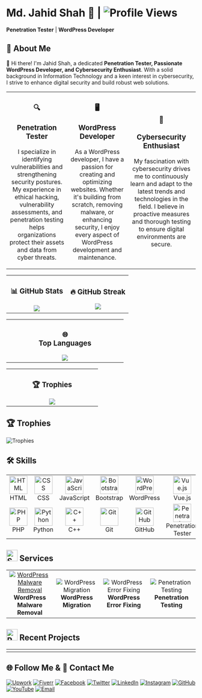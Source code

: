 # Md. Jahid Shah 👋 | ![Profile Views](https://komarev.com/ghpvc/?username=mdjahidshah)
**Penetration Tester** | **WordPress Developer**
## 🚀 About Me
👋 Hi there! I'm Jahid Shah, a dedicated **Penetration Tester, Passionate WordPress Developer, and Cybersecurity Enthusiast**. With a solid background in Information Technology and a keen interest in cybersecurity, I strive to enhance digital security and build robust web solutions.

<div align="center">
  <table>
    <tr>
      <td align="center" width="300px">
        <h3><span>🔍</span><br /><br />Penetration Tester</h3>
        <p>I specialize in identifying vulnerabilities and strengthening security postures. My experience in ethical hacking, vulnerability assessments, and penetration testing helps organizations protect their assets and data from cyber threats.</p>
      </td>
      <td align="center" width="300px">
        <h3><span>🖥️</span><br /><br />WordPress Developer</h3>
        <p>As a WordPress developer, I have a passion for creating and optimizing websites. Whether it's building from scratch, removing malware, or enhancing security, I enjoy every aspect of WordPress development and maintenance.</p>
      </td>
      <td align="center" width="300px">
        <h3><span>🔐</span><br /><br />Cybersecurity Enthusiast</h3>
        <p>My fascination with cybersecurity drives me to continuously learn and adapt to the latest trends and technologies in the field. I believe in proactive measures and thorough testing to ensure digital environments are secure.</p>
      </td>
      <!--td align="center" width="300px">
        <h3><span>🔍</span><br /><br /></h3>
        <p></p>
      </td-->
    </tr>
  </table>
</div>

<div align="center">
  <table>
    <tr>
      <td align="center" width="50%">
        <h3>📊 GitHub Stats</h3>
        <span><img src="https://github-readme-stats.vercel.app/api?username=mdjahidshah&show_icons=true&theme=radical"></span>
      </td>
      <td align="center" width="50%">
        <h3>🔥 GitHub Streak</h3>
        <span><img src="https://github-readme-streak-stats.herokuapp.com/?user=mdjahidshah&theme=radical&hide_border=true"></span>
      </td>
    </tr>
  </table>
</div>

<div align="center">
  <table>
    <tr>
      <td align="center" width="50%">
        <h3>🌐<br/>Top Languages</h3>
        <span><img src="https://github-readme-stats.vercel.app/api?username=mdjahidshah&show_icons=true&theme=radical"></span>
      </td>
    </tr>
  </table>
</div>

<div align="center">
  <table>
    <tr>
      <td align="center" width="50%">
        <h3>🏆 Trophies</h3>
        <span><img src="https://github-profile-trophy.vercel.app/?username=mdjahidshah&theme=radical"></span>
      </td>
    </tr>
  </table>
</div>

## 🏆 Trophies
![Trophies](https://github-profile-trophy.vercel.app/?username=mdjahidshah&theme=radical)



## 🛠 Skills
<table>
  <tr>
    <td align="center" width="96">
      <img src="https://img.icons8.com/color/48/000000/html-5.png" width="48" height="48" alt="HTML" />
      <br>HTML
    </td>
    <td align="center" width="96">
      <img src="https://img.icons8.com/color/48/000000/css3.png" width="48" height="48" alt="CSS" />
      <br>CSS
    </td>
    <td align="center" width="96">
      <img src="https://img.icons8.com/color/48/000000/javascript.png" width="48" height="48" alt="JavaScript" />
      <br>JavaScript
    </td>
    <td align="center" width="96">
      <img src="https://img.icons8.com/color/48/000000/bootstrap.png" width="48" height="48" alt="Bootstrap" />
      <br>Bootstrap
    </td>
    <td align="center" width="96">
      <img src="https://img.icons8.com/color/48/000000/wordpress.png" width="48" height="48" alt="WordPress" />
      <br>WordPress
    </td>
    <td align="center" width="96">
      <img src="https://img.icons8.com/color/48/000000/vue-js.png" width="48" height="48" alt="Vue.js" />
      <br>Vue.js
    </td>
    <td align="center" width="96">
      <img src="https://img.icons8.com/color/48/000000/react-native.png" width="48" height="48" alt="React.js" />
      <br>React.js
    </td>
  </tr>
  <tr>
    <td align="center" width="96">
      <img src="https://img.icons8.com/color/48/000000/php.png" width="48" height="48" alt="PHP" />
      <br>PHP
    </td>
    <td align="center" width="96">
      <img src="https://img.icons8.com/color/48/000000/python.png" width="48" height="48" alt="Python" />
      <br>Python
    </td>
    <td align="center" width="96">
      <img src="https://img.icons8.com/color/48/000000/c-plus-plus-logo.png" width="48" height="48" alt="C++" />
      <br>C++
    </td>
     <td align="center" width="96">
      <img src="https://img.icons8.com/color/48/000000/git.png" width="48" height="48" alt="Git" />
      <br>Git
    </td>
   <td align="center" width="96">
      <img src="https://img.icons8.com/color/48/000000/github.png" width="48" height="48" alt="GitHub" />
      <br>GitHub
    </td>
    <td align="center" width="96">
      <img src="https://img.icons8.com/ios/50/ffffff/hacker.png" width="48" height="48" alt="Penetration Tester" />
      <br>Penetration Tester
    </td>
    <td align="center" width="96">
      <img src="https://img.icons8.com/ios-filled/50/ffffff/shield.png" width="48" height="48" alt="Website Security" />
      <br>Website Security
    </td>
  </tr>
</table>

## <img src="https://img.icons8.com/ios-filled/50/ffffff/services.png" alt="Services" width="30"/> Services
<div align="center">
  <table>
    <tr>
      <td align="center" width="200px">
        <a href="https://www.upwork.com/services/product/development-it-wordpress-virus-removal-recover-hacked-website-provide-fast-fix-solutions-1822222983601510503?ref=project_share"><img src="https://img.icons8.com/color/48/000000/bug.png" alt="WordPress Malware Removal"/></a><br />
        <b>WordPress Malware Removal</b>
      </td>
      <td align="center" width="200px">
        <img src="https://img.icons8.com/fluency/48/000000/cloud-sync.png" alt="WordPress Migration"/><br />
        <b>WordPress Migration</b>
      </td>
      <td align="center" width="200px">
        <img src="https://img.icons8.com/color/48/000000/maintenance.png" alt="WordPress Error Fixing"/><br />
        <b>WordPress Error Fixing</b>
      </td>
      <td align="center" width="200px">
        <img src="https://img.icons8.com/color/48/000000/security-checked.png" alt="Penetration Testing"/><br />
        <b>Penetration Testing</b>
      </td>
    </tr>
  </table>
</div>

## <img src="https://img.icons8.com/ios-filled/50/ffffff/maintenance.png" alt="Recent Projects" width="30"/> Recent Projects

<div align="center">
  <table>
    <tr>
      <td align="center" width="200px">
        <a href=""><img src="" alt=""/></a><br />
        <b></b>
      </td>
      <td align="center" width="200px">
        <a href=""><img src="" alt=""/></a><br />
        <b></b>
      </td>
      <td align="center" width="200px">
        <a href=""><img src="" alt=""/></a><br />
        <b></b>
      </td>
      <td align="center" width="200px">
        <a href=""><img src="" alt=""/></a><br />
        <b></b>
      </td>
      <!--td align="center" width="200px">
        <a href=""><img src="" alt=""/></a><br />
        <b></b>
      </td-->
    </tr>
  </table>
</div>

## 🌐 Follow Me & 📧 Contact Me

<p text-align="left">
  <a href="https://www.upwork.com/freelancers/~017d4f7b9e14c3a1e0?mp_source=share" target="_blank"><img src="https://img.icons8.com/ios-filled/50/ffffff/upwork.png" alt="Upwork"/></a>
  <a href="https://www.fiverr.com/idealistb" target="_blank"><img src="https://img.icons8.com/color/48/000000/fiverr.png" alt="Fiverr"/></a>
  <a href="https://facebook.com/JahidShahWP" target="_blank"><img src="https://img.icons8.com/color/48/000000/facebook.png" alt="Facebook"/></a>
  <a href="https://twitter.com/JahidShahwp" target="_blank"><img src="https://img.icons8.com/color/48/000000/twitter--v1.png" alt="Twitter"/></a>
  <a href="https://www.linkedin.com/in/jahid-shah-wp/" target="_blank"><img src="https://img.icons8.com/color/48/000000/linkedin.png" alt="LinkedIn"/></a>
  <a href="https://www.instagram.com/jahidshahwp/" target="_blank"><img src="https://img.icons8.com/color/48/000000/instagram-new.png" alt="Instagram"/></a>
  <a href="https://github.com/mdjahidshah" target="_blank"><img src="https://img.icons8.com/color/48/000000/github.png" alt="GitHub"/></a>
  <a href="https://www.youtube.com/@JahidShahWP" target="_blank"><img src="https://img.icons8.com/color/48/000000/youtube-play.png" alt="YouTube"/></a>
  <a href="mailto:mdjahidshah65@gmail.com" target="_blank"><img src="https://img.icons8.com/color/48/000000/email.png" alt="Email"/></a>
</p>

